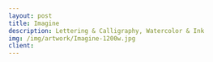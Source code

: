 ```yaml
---
layout: post
title: Imagine
description: Lettering & Calligraphy, Watercolor & Ink
img: /img/artwork/Imagine-1200w.jpg
client: 
---
```

